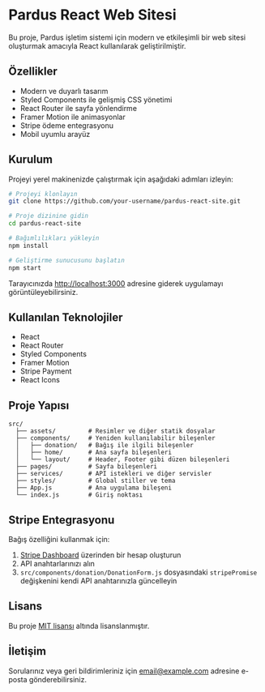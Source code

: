 # Pardus React Web Sitesi

Bu proje, Pardus işletim sistemi için modern ve etkileşimli bir web sitesi oluşturmak amacıyla React kullanılarak geliştirilmiştir.

## Özellikler

- Modern ve duyarlı tasarım
- Styled Components ile gelişmiş CSS yönetimi
- React Router ile sayfa yönlendirme
- Framer Motion ile animasyonlar
- Stripe ödeme entegrasyonu
- Mobil uyumlu arayüz

## Kurulum

Projeyi yerel makinenizde çalıştırmak için aşağıdaki adımları izleyin:

```bash
# Projeyi klonlayın
git clone https://github.com/your-username/pardus-react-site.git

# Proje dizinine gidin
cd pardus-react-site

# Bağımlılıkları yükleyin
npm install

# Geliştirme sunucusunu başlatın
npm start
```

Tarayıcınızda [http://localhost:3000](http://localhost:3000) adresine giderek uygulamayı görüntüleyebilirsiniz.

## Kullanılan Teknolojiler

- React
- React Router
- Styled Components
- Framer Motion
- Stripe Payment
- React Icons

## Proje Yapısı

```
src/
  ├── assets/         # Resimler ve diğer statik dosyalar
  ├── components/     # Yeniden kullanılabilir bileşenler
  │   ├── donation/   # Bağış ile ilgili bileşenler
  │   ├── home/       # Ana sayfa bileşenleri
  │   └── layout/     # Header, Footer gibi düzen bileşenleri
  ├── pages/          # Sayfa bileşenleri
  ├── services/       # API istekleri ve diğer servisler
  ├── styles/         # Global stiller ve tema
  ├── App.js          # Ana uygulama bileşeni
  └── index.js        # Giriş noktası
```

## Stripe Entegrasyonu

Bağış özelliğini kullanmak için:

1. [Stripe Dashboard](https://dashboard.stripe.com/) üzerinden bir hesap oluşturun
2. API anahtarlarınızı alın
3. `src/components/donation/DonationForm.js` dosyasındaki `stripePromise` değişkenini kendi API anahtarınızla güncelleyin

## Lisans

Bu proje [MIT lisansı](LICENSE) altında lisanslanmıştır.

## İletişim

Sorularınız veya geri bildirimleriniz için [email@example.com](mailto:email@example.com) adresine e-posta gönderebilirsiniz.
